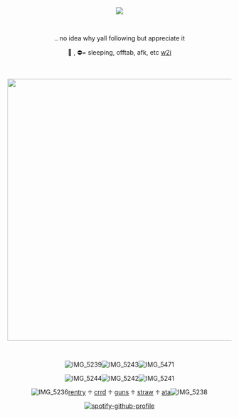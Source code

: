 <div align="center">
<img src="https://komarev.com/ghpvc/?username=vamqz&color=710404&style=plastic&label=ㅤstalkers&base=0">

⠀⠀
⠀⠀

.. no idea why yall following but appreciate it

🌙 , ⛔️= sleeping, offtab, afk, etc <ins>w2i</ins>

⠀⠀⠀⠀





<img width="590" src="https://github.com/user-attachments/assets/78035d61-2a1d-4784-86f6-4fb6878a926e"/>


⠀⠀⠀⠀⠀⠀⠀


![IMG_5239](https://github.com/user-attachments/assets/8945a207-fc38-4ac1-a140-b208b4ce5a1a)![IMG_5243](https://github.com/user-attachments/assets/544599b3-0c6c-4e30-949a-1b73c566244d)![IMG_5471](https://github.com/user-attachments/assets/1b0b91c1-6788-4ac4-9105-bd9433049da3)



![IMG_5244](https://github.com/user-attachments/assets/90ae2553-e727-481a-b094-66102238dbcf)![IMG_5242](https://github.com/user-attachments/assets/40a8ae8a-aee4-4b7c-b867-399d1e544270)![IMG_5241](https://github.com/user-attachments/assets/f8a109d7-a17e-4d95-8a41-062143da1ff3)




![IMG_5236](https://github.com/user-attachments/assets/a996554e-fbea-4103-99ab-28fe6abda765)[rentry](https://rentry.co/phych1c) ♱ [crrd](https://vqmqz.carrd.co) ♱ [guns](https://guns.lol/vamqz) ♱ [straw](https://kira4.straw.page) ♱ [ata](https://vamqz.atabook.org/)![IMG_5238](https://github.com/user-attachments/assets/9c84e8c4-b2a9-4b37-8c85-923dd50b4ef5)




[![spotify-github-profile](https://spotify-github-profile.kittinanx.com/api/view?uid=31p7k4lkdecbilvh5rthmgvkujm4&cover_image=true&theme=novatorem&show_offline=true&background_color=121212&interchange=true&bar_color=b00b69&bar_color_cover=false)](https://spotify-github-profile.kittinanx.com/api/view?uid=31p7k4lkdecbilvh5rthmgvkujm4&redirect=true)



